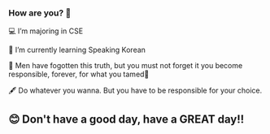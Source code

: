 ### How are you? 👋
💻 I’m majoring in CSE

🎈 I’m currently learning Speaking Korean

🌟 Men have fogotten this truth, but you must not forget it you become responsible, forever, for what you tamed🌹

🖋️ Do whatever you wanna. But you have to be responsible for your choice.

## 😊 Don't have a good day, have a  GREAT day!! 

<!--
**WZNT-KimHyeJin/WZNT-KimHyeJin** is a ✨ _special_ ✨ repository because its `README.md` (this file) appears on your GitHub profile.

